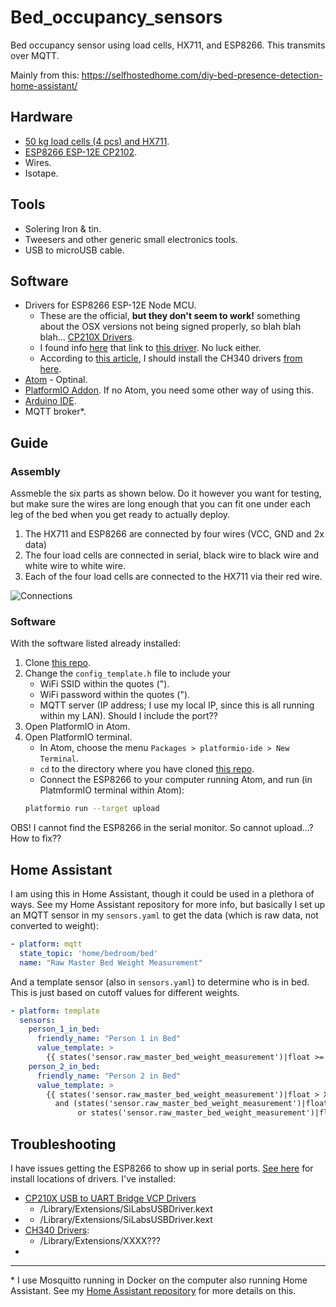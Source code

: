 # Bed_occupancy_sensors
Bed occupancy sensor using load cells, HX711, and ESP8266. This transmits over MQTT.

Mainly from this: https://selfhostedhome.com/diy-bed-presence-detection-home-assistant/

## Hardware

* [50 kg load cells (4 pcs) and HX711](https://www.amazon.co.uk/dp/B07H4L36VR/ref=pe_3187911_185740111_TE_item).
* [ESP8266 ESP-12E CP2102](https://www.amazon.co.uk/dp/B078NZGFHT/ref=pe_3187911_185740111_TE_item).
* Wires.
* Isotape.

## Tools
* Solering Iron & tin.
* Tweesers and other generic small electronics tools.
* USB to microUSB cable.

## Software
* Drivers for ESP8266 ESP-12E Node MCU.
    * These are the official, **but they don't seem to work!** something about the OSX versions not being signed properly, so blah blah blah... [CP210X Drivers](https://www.silabs.com/products/development-tools/software/interface).
    * I found info [here](http://rossbates.com/2016/01/30/getting-started-esp8266-osx/) that link to [this driver](https://s3.amazonaws.com/rbat.es/codebenderDriver.zip). No luck either.
    * According to [this article](https://www.14core.com/installing-nodemcu-driver-on-mac/), I should install the CH340 drivers [from here](https://www.14core.com/drivers/).
* [Atom](https://atom.io/) - Optinal.
* [PlatformIO Addon](https://platformio.org/). If no Atom, you need some other way of using this.
* [Arduino IDE](https://www.arduino.cc/en/Main/Software).
* MQTT broker*.

## Guide

### Assembly
Assmeble the six parts as shown below. Do it however you want for testing, but make sure the wires are long enough that you can fit one under each leg of the bed when you get ready to actually deploy.

1. The HX711 and ESP8266 are connected by four wires (VCC, GND and 2x data)
2. The four load cells are connected in serial, black wire to black wire and white wire to white wire.
3. Each of the four load cells are connected to the HX711 via their red wire.

![Connections](https://github.com/Aephir/Bed_occupancy_sensors/blob/master/Connections.svg)


### Software 
With the software listed already installed:

1. Clone [this repo](https://github.com/selfhostedhome/smart-bed-sensor).
2. Change the `config_template.h` file to include your 
   * WiFi SSID within the quotes (").
   * WiFi password within the quotes (").
   * MQTT server (IP address; I use my local IP, since this is all running within my LAN). Should I include the port??
3. Open PlatformIO in Atom.
4. Open PlatformIO terminal.
   * In Atom, choose the menu `Packages > platformio-ide > New Terminal`.
   * `cd` to the directory where you have cloned [this repo](https://github.com/selfhostedhome/smart-bed-sensor).
   * Connect the ESP8266 to your computer running Atom, and run (in PlatmformIO terminal within Atom):
   ```bash
   platformio run --target upload
   ```
OBS! I cannot find the ESP8266 in the serial monitor. So cannot upload...? How to fix??

## Home Assistant

I am using this in Home Assistant, though it could be used in a plethora of ways. See my Home Assistant repository for more info, but basically I set up an MQTT sensor in my `sensors.yaml` to get the data (which is raw data, not converted to weight):

```yaml
- platform: mqtt
  state_topic: 'home/bedroom/bed'
  name: "Raw Master Bed Weight Measurement"
  ```
And a template sensor (also in `sensors.yaml`) to determine who is in bed. This is just based on cutoff values for different weights.

```yaml
- platform: template
  sensors:
    person_1_in_bed:
      friendly_name: "Person 1 in Bed"
      value_template: >
        {{ states('sensor.raw_master_bed_weight_measurement')|float >= XXXXXX }}
    person_2_in_bed:
      friendly_name: "Person 2 in Bed"
      value_template: >
        {{ states('sensor.raw_master_bed_weight_measurement')|float > XXXXXX
          and (states('sensor.raw_master_bed_weight_measurement')|float < XXXXXX
               or states('sensor.raw_master_bed_weight_measurement')|float >= XXXXXX)}}
```

## Troubleshooting
I have issues getting the ESP8266 to show up in serial ports. [See here](https://www.quora.com/How-do-I-uninstall-different-Mac-OS-drivers-that-I-dont-need) for install locations of drivers.
I've installed:
* [CP210X USB to UART Bridge VCP Drivers](https://www.silabs.com/products/development-tools/software/usb-to-uart-bridge-vcp-drivers)
   * /Library/Extensions/SiLabsUSBDriver.kext
* []()
   * /Library/Extensions/SiLabsUSBDriver.kext
* [CH340 Drivers](https://www.14core.com/drivers/):
   * /Library/Extensions/XXXX???
* []()

___


<nowiki>*</nowiki> I use Mosquitto running in Docker on the computer also running Home Assistant. See my [Home Assistant repository](https://github.com/Aephir/Home_Assistant) for more details on this.
